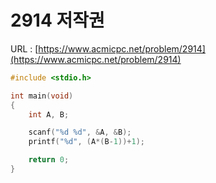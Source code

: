 # 2914 저작권

URL : [https://www.acmicpc.net/problem/2914](https://www.acmicpc.net/problem/2914)

```c
#include <stdio.h>

int main(void)
{
    int A, B;

    scanf("%d %d", &A, &B);
    printf("%d", (A*(B-1))+1);

    return 0;
}
```